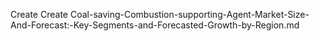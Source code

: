 Create Create Coal-saving-Combustion-supporting-Agent-Market-Size-And-Forecast:-Key-Segments-and-Forecasted-Growth-by-Region.md
